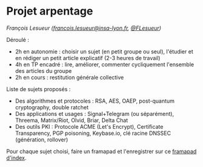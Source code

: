 # Projet arpentage

_François Lesueur ([francois.lesueur@insa-lyon.fr](mailto:francois.lesueur@insa-lyon.fr), [@FLesueur](https://twitter.com/FLesueur))_

Déroulé :
* 2h en autonomie : choisir un sujet (en petit groupe ou seul), l'étudier et en rédiger un petit article explicatif (2-3 heures de travail)
* 4h en TP encadré : lire, améliorer, commenter cycliquement l'ensemble des articles du groupe
* 2h en cours : restitution générale collective

Liste de sujets proposés :
* Des algorithmes et protocoles : RSA, AES, OAEP, post-quantum cryptography, double ratchet
* Des applications et usages : Signal+Telegram (ou séparément), Threema, Matrix/Riot, Olvid, Briar, Delta Chat
* Des outils PKI : Protocole ACME (Let's Encrypt), Certificate Transparency, PGP poisoning, Keybase.io, clé racine DNSSEC (génération, rollover)

Pour chaque sujet choisi, faire un framapad et l'enregistrer sur ce [framapad d'index](https://mensuel.framapad.org/p/9etp-a67jx5l944).
